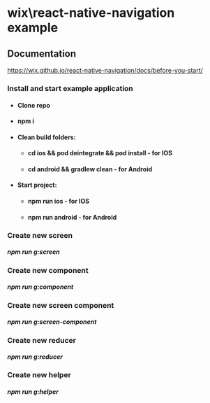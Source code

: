 # wix\react-native-navigation example

## Documentation

https://wix.github.io/react-native-navigation/docs/before-you-start/

### Install and start example application

- #### Clone repo
- #### npm i
- #### Clean build folders:
  - #### cd ios && pod deintegrate && pod install - for IOS
  - #### cd android && gradlew clean - for Android
- #### Start project:
    - #### npm run ios - for IOS
    - #### npm run android - for Android

### Create new screen
##### npm run g:screen

### Create new component
##### npm run g:component

### Create new screen component
##### npm run g:screen-component

### Create new reducer
##### npm run g:reducer

### Create new helper
##### npm run g:helper

<!-- # IOS

1 remove row from Podfile
- pod 'ReactNativeNavigation', :podspec => '../node_modules/react-native-navigation/ReactNativeNavigation.podspec'

2 change AppDelegate.h AppDelegate.m

# Android

1 Update android/build.gradle
2 Update MainActivity.java
3 Update MainApplication.java -->

